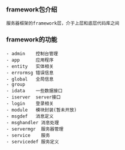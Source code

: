 ### framework包介绍
	服务器框架的framework层，介于上层和底层代码库之间
### framework的功能
	- admin    控制台管理
	- app      应用程序
	- entity   实体相关
	- errormsg 错误信息
	- global   全局信息
	- group
	- idata    一些数据接口
	- iserver  server接口
	- login    登录相关
	- module   模块封装(暂未开放)
	- msgdef   消息定义
	- msghandler 消息处理
	- servermgr  服务器管理
	- service    服务
	- servicedef 服务定义
